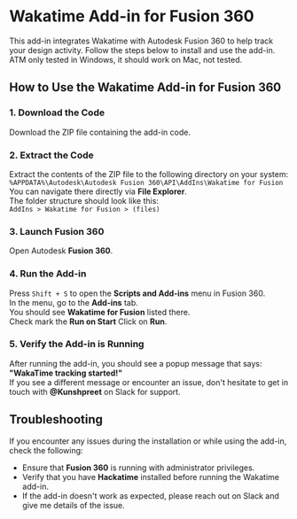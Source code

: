 # Wakatime Add-in for Fusion 360
This add-in integrates Wakatime with Autodesk Fusion 360 to help track your design activity. Follow the steps below to install and use the add-in. ATM only tested in Windows, it should work on Mac, not tested.

## How to Use the Wakatime Add-in for Fusion 360

### 1. Download the Code
Download the ZIP file containing the add-in code.

### 2. Extract the Code
Extract the contents of the ZIP file to the following directory on your system:  
`%APPDATA%\Autodesk\Autodesk Fusion 360\API\AddIns\Wakatime for Fusion`  
You can navigate there directly via **File Explorer**.  
The folder structure should look like this:  
`AddIns > Wakatime for Fusion > (files)`

### 3. Launch Fusion 360
Open Autodesk **Fusion 360**.

### 4. Run the Add-in
Press `Shift + S` to open the **Scripts and Add-ins** menu in Fusion 360.  
In the menu, go to the **Add-ins** tab.  
You should see **Wakatime for Fusion** listed there.  
Check mark the **Run on Start**
Click on **Run**.

### 5. Verify the Add-in is Running
After running the add-in, you should see a popup message that says:  
**"WakaTime tracking started!"**  
If you see a different message or encounter an issue, don't hesitate to get in touch with **@Kunshpreet** on Slack for support.

## Troubleshooting
If you encounter any issues during the installation or while using the add-in, check the following:
- Ensure that **Fusion 360** is running with administrator privileges.
- Verify that you have **Hackatime** installed before running the Wakatime add-in.
- If the add-in doesn't work as expected, please reach out on Slack and give me details of the issue.
